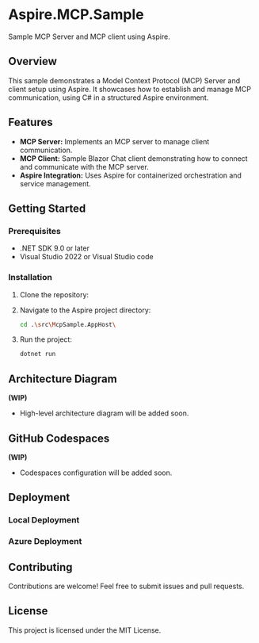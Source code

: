 # Aspire.MCP.Sample

Sample MCP Server and MCP client using Aspire.

## Overview

This sample demonstrates a Model Context Protocol (MCP) Server and client setup using Aspire. It showcases how to establish and manage MCP communication, using C# in a structured Aspire environment.

## Features

- **MCP Server:** Implements an MCP server to manage client communication.
- **MCP Client:** Sample Blazor Chat client demonstrating how to connect and communicate with the MCP server.
- **Aspire Integration:** Uses Aspire for containerized orchestration and service management.

## Getting Started

### Prerequisites
- .NET SDK 9.0 or later  
- Visual Studio 2022 or Visual Studio code

### Installation

1. Clone the repository:

1. Navigate to the Aspire project directory:

   ```bash
   cd .\src\McpSample.AppHost\
   ```

1. Run the project:
   ```bash
   dotnet run
   ```

## Architecture Diagram

**(WIP)**
- High-level architecture diagram will be added soon.

## GitHub Codespaces

**(WIP)**
- Codespaces configuration will be added soon.

## Deployment

### Local Deployment


### Azure Deployment

## Contributing
Contributions are welcome! Feel free to submit issues and pull requests.

## License
This project is licensed under the MIT License.

